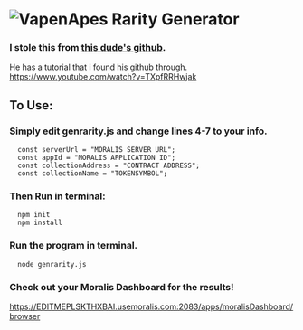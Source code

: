 
# ![VapenApes](https://www.vapenapes.io/favicon.ico)     Rarity Generator

### I stole this from <a href='https://github.com/IAmJaysWay/Rarity-Ranking-NFT'> this dude's github</a>.
He has a tutorial that i found his github through.   <https://www.youtube.com/watch?v=TXpfRRHwjak>


## To Use:

### Simply edit genrarity.js  and change lines 4-7 to your info.
      const serverUrl = "MORALIS SERVER URL";
      const appId = "MORALIS APPLICATION ID";
      const collectionAddress = "CONTRACT ADDRESS";
      const collectionName = "TOKENSYMBOL";

### Then Run in terminal:
      npm init
      npm install

### Run the program in terminal.
      node genrarity.js


### Check out your Moralis Dashboard for the results!
https://EDITMEPLSKTHXBAI.usemoralis.com:2083/apps/moralisDashboard/browser
